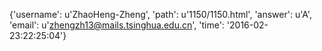 {'username': u'ZhaoHeng-Zheng', 'path': u'1150/1150.html', 'answer': u'A', 'email': u'zhengzh13@mails.tsinghua.edu.cn', 'time': '2016-02-23:22:25:04'}